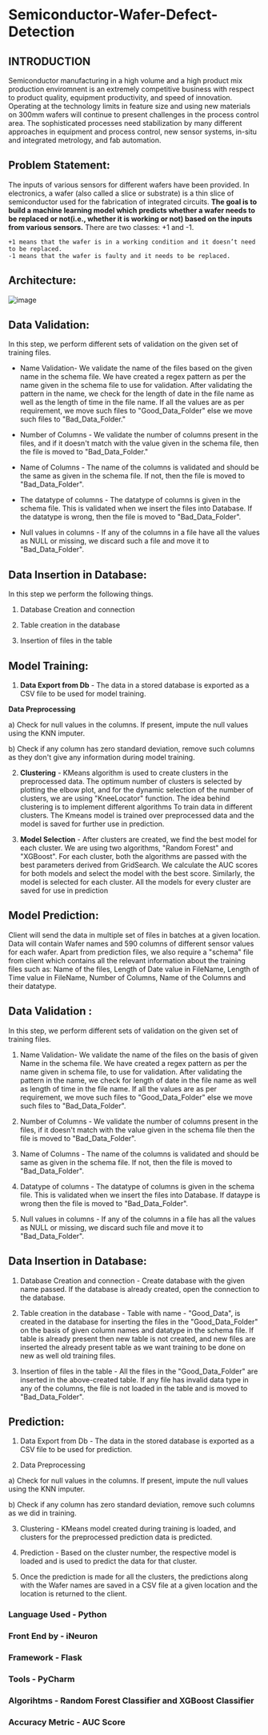 # Semiconductor-Wafer-Defect-Detection
## INTRODUCTION

Semiconductor manufacturing in a high volume and a high product mix production enviromnent is an extremely competitive business with respect to product quality, equipment productivity, and speed of innovation. Operating at the technology limits in feature size and using new materials on 300mm wafers will continue to present challenges in the process control area. The sophisticated processes need stabilization by many different approaches in equipment and process control, new sensor systems, in-situ and integrated metrology, and fab automation.

## Problem Statement:

The inputs of various sensors for different wafers have been provided. In electronics, a wafer (also called a slice or substrate) is a thin slice of semiconductor used for the fabrication of integrated circuits. **The goal is to build a machine learning model which predicts whether a wafer needs to be replaced or not(i.e., whether it is working or not) based on the inputs from various sensors.** There are two classes: +1 and -1.

    +1 means that the wafer is in a working condition and it doesn’t need to be replaced.
    -1 means that the wafer is faulty and it needs to be replaced.
    
## Architecture:

![image](https://user-images.githubusercontent.com/91668225/186204022-f768cb69-817c-42b5-8a68-027c707b454c.png)


## Data Validation:

In this step, we perform different sets of validation on the given set of training files.

* Name Validation- We validate the name of the files based on the given name in the schema file. We have created a regex pattern as per the name given in the schema file to use for validation. After validating the pattern in the name, we check for the length of date in the file name as well as the length of time in the file name. If all the values are as per requirement, we move such files to "Good_Data_Folder" else we move such files to "Bad_Data_Folder."

* Number of Columns - We validate the number of columns present in the files, and if it doesn't match with the value given in the schema file, then the file is moved to "Bad_Data_Folder."

* Name of Columns - The name of the columns is validated and should be the same as given in the schema file. If not, then the file is moved to "Bad_Data_Folder".

* The datatype of columns - The datatype of columns is given in the schema file. This is validated when we insert the files into Database. If the datatype is wrong, then the file is moved to "Bad_Data_Folder".

* Null values in columns - If any of the columns in a file have all the values as NULL or missing, we discard such a file and move it to "Bad_Data_Folder".

## Data Insertion in Database:

In this step we perform the following things.

1. Database Creation and connection

2. Table creation in the database

3. Insertion of files in the table

## Model Training:

1. **Data Export from Db** - The data in a stored database is exported as a CSV file to be used for model training.

**Data Preprocessing**

a) Check for null values in the columns. If present, impute the null values using the KNN imputer.

b) Check if any column has zero standard deviation, remove such columns as they don't give any information during model training.

2. **Clustering** - KMeans algorithm is used to create clusters in the preprocessed data. The optimum number of clusters is selected by plotting the elbow plot, and for the dynamic selection of the number of clusters, we are using "KneeLocator" function. The idea behind clustering is to implement different algorithms To train data in different clusters. The Kmeans model is trained over preprocessed data and the model is saved for further use in prediction.

3. **Model Selection** - After clusters are created, we find the best model for each cluster. We are using two algorithms, "Random Forest" and "XGBoost". For each cluster, both the algorithms are passed with the best parameters derived from GridSearch. We calculate the AUC scores for both models and select the model with the best score. Similarly, the model is selected for each cluster. All the models for every cluster are saved for use in prediction

## Model Prediction:

Client will send the data in multiple set of files in batches at a given location. Data will contain Wafer names and 590 columns of different sensor values for each wafer. Apart from prediction files, we also require a "schema" file from client which contains all the relevant information about the training files such as: Name of the files, Length of Date value in FileName, Length of Time value in FileName, Number of Columns, Name of the Columns and their datatype.

## Data Validation :

In this step, we perform different sets of validation on the given set of training files.

1. Name Validation- We validate the name of the files on the basis of given Name in the schema file. We have created a regex pattern as per the name given in schema file, to use for validation. After validating the pattern in the name, we check for length of date in the file name as well as length of time in the file name. If all the values are as per requirement, we move such files to "Good_Data_Folder" else we move such files to "Bad_Data_Folder".

2. Number of Columns - We validate the number of columns present in the files, if it doesn't match with the value given in the schema file then the file is moved to "Bad_Data_Folder".

3. Name of Columns - The name of the columns is validated and should be same as given in the schema file. If not, then the file is moved to "Bad_Data_Folder".

4. Datatype of columns - The datatype of columns is given in the schema file. This is validated when we insert the files into Database. If dataype is wrong then the file is moved to "Bad_Data_Folder".

5. Null values in columns - If any of the columns in a file has all the values as NULL or missing, we discard such file and move it to "Bad_Data_Folder".

## Data Insertion in Database:

1. Database Creation and connection - Create database with the given name passed. If the database is already created, open the connection to the database.

2. Table creation in the database - Table with name - "Good_Data", is created in the database for inserting the files in the "Good_Data_Folder" on the basis of given column names and datatype in the schema file. If table is already present then new table is not created, and new files are inserted the already present table as we want training to be done on new as well old training files.

3. Insertion of files in the table - All the files in the "Good_Data_Folder" are inserted in the above-created table. If any file has invalid data type in any of the columns, the file is not loaded in the table and is moved to "Bad_Data_Folder".

## Prediction:

1. Data Export from Db - The data in the stored database is exported as a CSV file to be used for prediction.

2. Data Preprocessing

  a) Check for null values in the columns. If present, impute the null values using the KNN imputer.

  b) Check if any column has zero standard deviation, remove such columns as we did in training.

3. Clustering - KMeans model created during training is loaded, and clusters for the preprocessed prediction data is predicted.

4. Prediction - Based on the cluster number, the respective model is loaded and is used to predict the data for that cluster.

5. Once the prediction is made for all the clusters, the predictions along with the Wafer names are saved in a CSV file at a given location and the location is returned to the client.

### Language Used - Python

### Front End by - iNeuron

### Framework - Flask

### Tools - PyCharm

### Algorihtms - Random Forest Classifier and XGBoost Classifier

### Accuracy Metric - AUC Score

